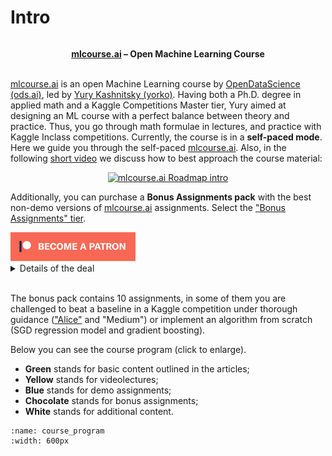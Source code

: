 # Intro

```{figure} /_static/img/ods_stickers.jpg
```

**<center>[mlcourse.ai](https://mlcourse.ai) – Open Machine Learning Course** </center><br>



[mlcourse.ai](https://mlcourse.ai) is an open Machine Learning course by [OpenDataScience (ods.ai)](https://ods.ai/), led by [Yury Kashnitsky (yorko)](https://yorko.github.io/). Having both a Ph.D. degree in applied math and a Kaggle Competitions Master tier, Yury aimed at designing an ML course with a perfect balance between theory and practice. Thus, you go through math formulae in lectures, and practice with Kaggle Inclass competitions. Currently, the course is in a **self-paced mode**. Here we guide you through the self-paced [mlcourse.ai](https://mlcourse.ai). Also, in the following [short video](https://youtu.be/0E0DrKvXi-Y) we discuss how to best approach the course material:

<div align="center">

[![mlcourse.ai Roadmap intro](https://habrastorage.org/webt/ov/lz/qh/ovlzqhgglr3ntnisktgdbc5proi.png)](https://youtu.be/0E0DrKvXi-Y)

</div>

Additionally, you can purchase a **Bonus Assignments pack** with the best non-demo versions of [mlcourse.ai](https://mlcourse.ai/) assignments. Select the ["Bonus Assignments" tier](https://www.patreon.com/ods_mlcourse).

<div class="row">
  <div class="col-md-8" markdown="1">
  <a href="https://www.patreon.com/ods_mlcourse">
         <img src="../_static/img/become_a_patron.png">
      </a>
  </div>
  <div class="col-md-4" markdown="1">
  <details>
  <summary>Details of the deal</summary>

mlcourse.ai is still in self-paced mode but we offer you Bonus Assignments with solutions for a contribution of $17/month. The idea is that you pay for ~1-5 months while studying the course materials, but a single contribution is still fine and opens your access to the bonus pack.

Note: the first payment is charged at the moment of joining the Tier Patreon, and the next payment is charged on the 1st day of the next month, thus it's better to purchase the pack in the 1st half of the month.

mlcourse.ai is never supposed to go fully monetized (it's created in the wonderful open ODS.ai community and will remain open and free) but it'd help to cover some operational costs, and Yury also put in quite some effort into assembling all the best assignments into one pack. Please note that unlike the rest of the course content, Bonus Assignments are copyrighted. Informally, Yury's fine if you share the pack with 2-3 friends but public sharing of the Bonus Assignments pack is prohibited.
</details>
  </div>
</div><br>

The bonus pack contains 10 assignments, in some of them you are challenged to beat a baseline in a Kaggle competition under thorough guidance (["Alice"](bonus04) and "Medium") or implement an algorithm from scratch (SGD regression model and gradient boosting).

Below you can see the course program (click to enlarge).

- **Green** stands for basic content outlined in the articles;
- **Yellow** stands for videolectures;
- **Blue** stands for demo assignments;
- **Chocolate** stands for bonus assignments;
- **White** stands for additional content.

```{figure} /_static/program/program.svg
:name: course_program
:width: 600px
```
